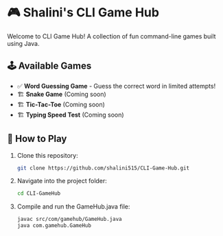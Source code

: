# 🎮 Shalini's CLI Game Hub

Welcome to CLI Game Hub! A collection of fun command-line games built using Java. 

## 🕹️ Available Games
- ✅ **Word Guessing Game** - Guess the correct word in limited attempts!
- 🏗️ **Snake Game** (Coming soon)
- 🏗️ **Tic-Tac-Toe** (Coming soon)
- 🏗️ **Typing Speed Test** (Coming soon)

## 📌 How to Play
1. Clone this repository:
   ```sh
   git clone https://github.com/shalini515/CLI-Game-Hub.git 

2. Navigate into the project folder:
    ```sh
    cd CLI-GameHub
3. Compile and run the GameHub.java file:
    ```sh
    javac src/com/gamehub/GameHub.java
    java com.gamehub.GameHub